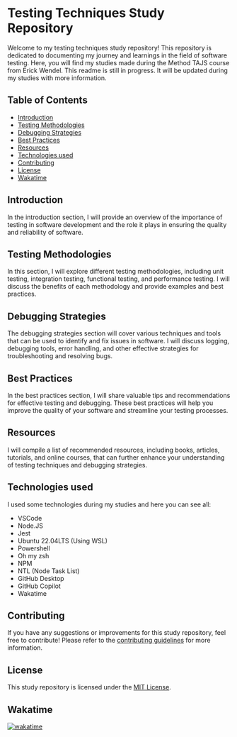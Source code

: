 # Testing Techniques Study Repository

Welcome to my testing techniques study repository! This repository is dedicated to documenting my journey and learnings in the field of software testing. Here, you will find my studies made during the Method TAJS course from Erick Wendel. This readme is still in progress. It will be updated during my studies with more information.

## Table of Contents

- [Introduction](#introduction)
- [Testing Methodologies](#testing-methodologies)
- [Debugging Strategies](#debugging-strategies)
- [Best Practices](#best-practices)
- [Resources](#resources)
- [Technologies used](#technologies-used)
- [Contributing](#contributing)
- [License](#license)
- [Wakatime](#wakatime)

## Introduction

In the introduction section, I will provide an overview of the importance of testing in software development and the role it plays in ensuring the quality and reliability of software.

## Testing Methodologies

In this section, I will explore different testing methodologies, including unit testing, integration testing, functional testing, and performance testing. I will discuss the benefits of each methodology and provide examples and best practices.

## Debugging Strategies

The debugging strategies section will cover various techniques and tools that can be used to identify and fix issues in software. I will discuss logging, debugging tools, error handling, and other effective strategies for troubleshooting and resolving bugs.

## Best Practices

In the best practices section, I will share valuable tips and recommendations for effective testing and debugging. These best practices will help you improve the quality of your software and streamline your testing processes.

## Resources

I will compile a list of recommended resources, including books, articles, tutorials, and online courses, that can further enhance your understanding of testing techniques and debugging strategies.

## Technologies used
I used some technologies during my studies and here you can see all:
- VSCode
- Node.JS
- Jest
- Ubuntu 22.04LTS (Using WSL)
- Powershell
- Oh my zsh
- NPM
- NTL (Node Task List)
- GitHub Desktop
- GitHub Copilot
- Wakatime

## Contributing

If you have any suggestions or improvements for this study repository, feel free to contribute! Please refer to the [contributing guidelines](CONTRIBUTING.md) for more information.

## License

This study repository is licensed under the [MIT License](LICENSE).

## Wakatime
[![wakatime](https://wakatime.com/badge/user/018e864b-c555-4395-be78-3f9a65937485/project/018ef293-663b-419f-aa93-2b0aed60df7e.svg)](https://wakatime.com/badge/user/018e864b-c555-4395-be78-3f9a65937485/project/018ef293-663b-419f-aa93-2b0aed60df7e)
